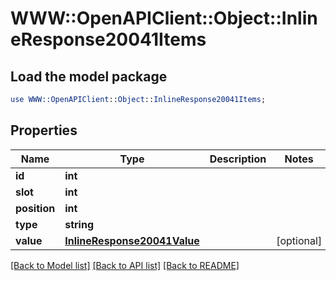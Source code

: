 # WWW::OpenAPIClient::Object::InlineResponse20041Items

## Load the model package
```perl
use WWW::OpenAPIClient::Object::InlineResponse20041Items;
```

## Properties
Name | Type | Description | Notes
------------ | ------------- | ------------- | -------------
**id** | **int** |  | 
**slot** | **int** |  | 
**position** | **int** |  | 
**type** | **string** |  | 
**value** | [**InlineResponse20041Value**](InlineResponse20041Value.md) |  | [optional] 

[[Back to Model list]](../README.md#documentation-for-models) [[Back to API list]](../README.md#documentation-for-api-endpoints) [[Back to README]](../README.md)


